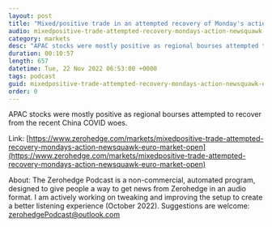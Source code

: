 ```yaml
---
layout: post
title: "Mixed/positive trade in an attempted recovery of Monday's action - Newsquawk Euro Market Open"
audio: mixedpositive-trade-attempted-recovery-mondays-action-newsquawk-euro-market-open-0
category: markets
desc: "APAC stocks were mostly positive as regional bourses attempted to recover from the recent China COVID woes."
duration: 00:10:57
length: 657
datetime: Tue, 22 Nov 2022 06:53:00 +0000
tags: podcast
guid: mixedpositive-trade-attempted-recovery-mondays-action-newsquawk-euro-market-open-0
order: 0
---
```

APAC stocks were mostly positive as regional bourses attempted to recover from the recent China COVID woes.

Link: [https://www.zerohedge.com/markets/mixedpositive-trade-attempted-recovery-mondays-action-newsquawk-euro-market-open](https://www.zerohedge.com/markets/mixedpositive-trade-attempted-recovery-mondays-action-newsquawk-euro-market-open)

About: The Zerohedge Podcast is a non-commercial, automated program, designed to give people a way to get news from Zerohedge in an audio format.  I am actively working on tweaking and improving the setup to create a better listening experience (October 2022).  Suggestions are welcome: [zerohedgePodcast@outlook.com](mailto:zerohedgePodcast@outlook.com)